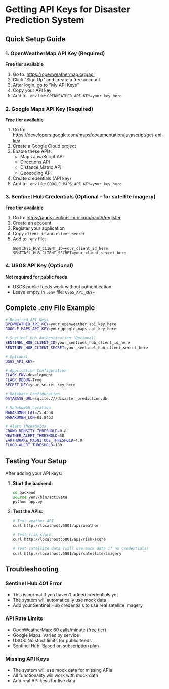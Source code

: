 # Getting API Keys for Disaster Prediction System

## Quick Setup Guide

### 1. OpenWeatherMap API Key (Required)
**Free tier available**

1. Go to: https://openweathermap.org/api
2. Click "Sign Up" and create a free account
3. After login, go to "My API Keys"
4. Copy your API key
5. Add to `.env` file: `OPENWEATHER_API_KEY=your_key_here`

### 2. Google Maps API Key (Required)
**Free tier available**

1. Go to: https://developers.google.com/maps/documentation/javascript/get-api-key
2. Create a Google Cloud project
3. Enable these APIs:
   - Maps JavaScript API
   - Directions API
   - Distance Matrix API
   - Geocoding API
4. Create credentials (API key)
5. Add to `.env` file: `GOOGLE_MAPS_API_KEY=your_key_here`

### 3. Sentinel Hub Credentials (Optional - for satellite imagery)
**Free tier available**

1. Go to: https://apps.sentinel-hub.com/oauth/register
2. Create an account
3. Register your application
4. Copy `client_id` and `client_secret`
5. Add to `.env` file:
   ```
   SENTINEL_HUB_CLIENT_ID=your_client_id_here
   SENTINEL_HUB_CLIENT_SECRET=your_client_secret_here
   ```

### 4. USGS API Key (Optional)
**Not required for public feeds**

- USGS public feeds work without authentication
- Leave empty in `.env` file: `USGS_API_KEY=`

## Complete .env File Example

```bash
# Required API Keys
OPENWEATHER_API_KEY=your_openweather_api_key_here
GOOGLE_MAPS_API_KEY=your_google_maps_api_key_here

# Sentinel Hub Authentication (Optional)
SENTINEL_HUB_CLIENT_ID=your_sentinel_hub_client_id_here
SENTINEL_HUB_CLIENT_SECRET=your_sentinel_hub_client_secret_here

# Optional
USGS_API_KEY=

# Application Configuration
FLASK_ENV=development
FLASK_DEBUG=True
SECRET_KEY=your_secret_key_here

# Database Configuration
DATABASE_URL=sqlite:///disaster_prediction.db

# Mahakumbh Location
MAHAKUMBH_LAT=25.4358
MAHAKUMBH_LON=81.8463

# Alert Thresholds
CROWD_DENSITY_THRESHOLD=0.8
WEATHER_ALERT_THRESHOLD=50
EARTHQUAKE_MAGNITUDE_THRESHOLD=4.0
FLOOD_ALERT_THRESHOLD=100
```

## Testing Your Setup

After adding your API keys:

1. **Start the backend:**
   ```bash
   cd backend
   source venv/bin/activate
   python app.py
   ```

2. **Test the APIs:**
   ```bash
   # Test weather API
   curl http://localhost:5001/api/weather
   
   # Test risk score
   curl http://localhost:5001/api/risk-score
   
   # Test satellite data (will use mock data if no credentials)
   curl http://localhost:5001/api/satellite/imagery
   ```

## Troubleshooting

### Sentinel Hub 401 Error
- This is normal if you haven't added credentials yet
- The system will automatically use mock data
- Add your Sentinel Hub credentials to use real satellite imagery

### API Rate Limits
- OpenWeatherMap: 60 calls/minute (free tier)
- Google Maps: Varies by service
- USGS: No strict limits for public feeds
- Sentinel Hub: Based on subscription plan

### Missing API Keys
- The system will use mock data for missing APIs
- All functionality will work with mock data
- Add real API keys for live data
